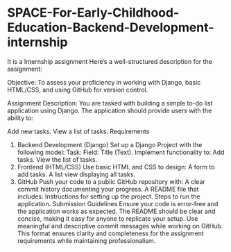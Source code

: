 # SPACE-For-Early-Childhood-Education-Backend-Development-internship
It is a Internship assignment
Here’s a well-structured description for the assignment:

Objective:
To assess your proficiency in working with Django, basic HTML/CSS, and using GitHub for version control.

Assignment Description:
You are tasked with building a simple to-do list application using Django. The application should provide users with the ability to:

Add new tasks.
View a list of tasks.
Requirements
1. Backend Development (Django)
Set up a Django Project with the following model:
Task:
Field: Title (Text).
Implement functionality to:
Add tasks.
View the list of tasks.
2. Frontend (HTML/CSS)
Use basic HTML and CSS to design:
A form to add tasks.
A list view displaying all tasks.
3. GitHub
Push your code to a public GitHub repository with:
A clear commit history documenting your progress.
A README file that includes:
Instructions for setting up the project.
Steps to run the application.
Submission Guidelines
Ensure your code is error-free and the application works as expected.
The README should be clear and concise, making it easy for anyone to replicate your setup.
Use meaningful and descriptive commit messages while working on GitHub.
This format ensures clarity and completeness for the assignment requirements while maintaining professionalism.
